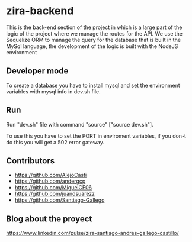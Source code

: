 # zira-backend
This is the back-end section of the project in which is a large part of the logic of the project where we manage the routes for the API.
We use the Sequelize ORM to manage the query for the database that is built in the MySql language, the development of the logic is built with the NodeJS environment
## Developer mode
To create a database you have to install mysql and set the environment variables with mysql info in dev.sh file.
## Run
Run "dev.sh" file with command "source" ["source dev.sh"].


To use this you have to set the PORT in enviroment variables, if you don-t do this you will get a 502 error gateway.

## Contributors
- https://github.com/AlejoCasti
- https://github.com/andergcp
- https://github.com/MiguelCF06
- https://github.com/juandsuarezz
- https://github.com/Santiago-Gallego

## Blog about the proyect
https://www.linkedin.com/pulse/zira-santiago-andres-gallego-castillo/
